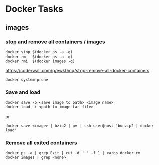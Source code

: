 # Docker Tasks


## images

### stop and remove all containers / images

    docker stop $(docker ps -a -q)
    docker rm   $(docker ps -a -q)
    docker rmi  $(docker images -q)

https://coderwall.com/p/ewk0mq/stop-remove-all-docker-containers

    docker system prune

### Save and load

    docker save -o <save image to path> <image name>
    docker load -i <path to image tar file>

or

    docker save <image> | bzip2 | pv | ssh user@host 'bunzip2 | docker load'

### Remove all exited containers

    docker ps -a | grep Exit | cut -d ' ' -f 1 | xargs docker rm
    docker images | grep <none>
